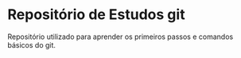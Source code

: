 
# Repositório de Estudos git
Repositório utilizado para aprender os primeiros passos e comandos básicos do git.
